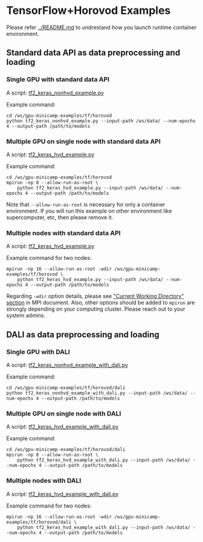 # TensorFlow+Horovod Examples

Please refer [../README.md](../README.md) to undrestand how you launch runtime container environment.

## Standard data API as data preprocessing and loading

### Single GPU with standard data API

A script: [tf2_keras_nonhvd_example.py](tf2_keras_nonhvd_example.py)

Example command:

```
cd /ws/gpu-minicamp-examples/tf/horovod
python tf2_keras_nonhvd_example.py --input-path /ws/data/ --num-epochs 4 --output-path /path/to/models
```

### Multiple GPU on single node with standard data API

A script: [tf2_keras_hvd_example.py](tf2_keras_hvd_example.py)

Example command:

```
cd /ws/gpu-minicamp-examples/tf/horovod
mpirun -np 8 --allow-run-as-root \
    python tf2_keras_hvd_example.py --input-path /ws/data/ --num-epochs 4 --output-path /path/to/models
```

Note that `--allow-run-as-root` is necessary for only a container environment.
If you will run this example on other environment like supercomputer, etc, then please remove it.

### Multiple nodes with standard data API

A script: [tf2_keras_hvd_example.py](tf2_keras_hvd_example.py)

Example command for two nodes:

```
mpirun -np 16 --allow-run-as-root -wdir /ws/gpu-minicamp-examples/tf/horovod \
    python tf2_keras_hvd_example.py --input-path /ws/data/ --num-epochs 4 --output-path /path/to/models
```

Regarding `-wdir` option details, please see ["Current Working Directory" section](https://www.open-mpi.org/doc/v4.1/man1/mpirun.1.php#sect16) in MPI document.
Also, other options should be added to `mpirun` are strongly depending on your computing cluster.
Please reach out to your system admins.

## DALI as data preprocessing and loading

### Single GPU with DALI

A script: [tf2_keras_nonhvd_example_with_dali.py](dali/tf2_keras_nonhvd_example_with_dali.py)

Example command:

```
cd /ws/gpu-minicamp-examples/tf/horovod/dali
python tf2_keras_nonhvd_example_with_dali.py --input-path /ws/data/ --num-epochs 4 --output-path /path/to/models
```

### Multiple GPU on single node with DALI

A script: [tf2_keras_hvd_example_with_dali.py](dali/tf2_keras_hvd_example_with_dali.py)

Example command:

```
cd /ws/gpu-minicamp-examples/tf/horovod/dali
mpirun -np 8 --allow-run-as-root \
    python tf2_keras_hvd_example_with_dali.py --input-path /ws/data/ --num-epochs 4 --output-path /path/to/models
```

### Multiple nodes with DALI

A script: [tf2_keras_hvd_example_with_dali.py](dali/tf2_keras_hvd_example_with_dali.py)

Example command for two nodes:

```
mpirun -np 16 --allow-run-as-root -wdir /ws/gpu-minicamp-examples/tf/horovod/dali \
    python tf2_keras_hvd_example_with_dali.py --input-path /ws/data/ --num-epochs 4 --output-path /path/to/models
```
